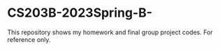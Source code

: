 # CS203B-2023Spring-B-
This repository shows my homework and final group project codes. For reference only.

